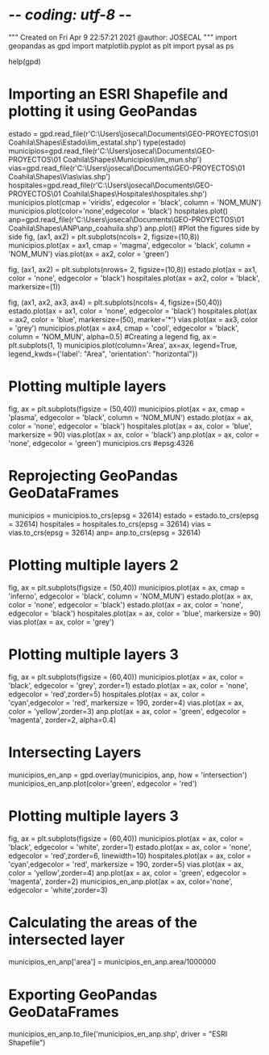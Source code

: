 # -*- coding: utf-8 -*-
"""
Created on Fri Apr  9 22:57:21 2021
@author: JOSECAL
"""
import geopandas as gpd
import matplotlib.pyplot as plt
import pysal as ps

help(gpd)
# Importing an ESRI Shapefile and plotting it using GeoPandas
estado = gpd.read_file(r'C:\Users\josecal\Documents\GEO-PROYECTOS\01 Coahila\Shapes\Estado\lim_estatal.shp')
type(estado)
municipios=gpd.read_file(r'C:\Users\josecal\Documents\GEO-PROYECTOS\01 Coahila\Shapes\Municipios\lim_mun.shp')
vias=gpd.read_file(r'C:\Users\josecal\Documents\GEO-PROYECTOS\01 Coahila\Shapes\Vias\vias.shp')
hospitales=gpd.read_file(r'C:\Users\josecal\Documents\GEO-PROYECTOS\01 Coahila\Shapes\Hospitales\hospitales.shp')
municipios.plot(cmap = 'viridis', edgecolor = 'black', column = 'NOM_MUN')
municipios.plot(color='none',edgecolor = 'black')
hospitales.plot()
anp=gpd.read_file(r'C:\Users\josecal\Documents\GEO-PROYECTOS\01 Coahila\Shapes\ANP\anp_coahuila.shp')
anp.plot()
#Plot the figures side by side
fig, (ax1, ax2) = plt.subplots(ncols= 2, figsize=(10,8))
municipios.plot(ax = ax1, cmap = 'magma', edgecolor = 'black', column = 'NOM_MUN')
vias.plot(ax = ax2, color = 'green')

fig, (ax1, ax2) = plt.subplots(nrows= 2, figsize=(10,8))
estado.plot(ax = ax1, color = 'none', edgecolor = 'black')
hospitales.plot(ax = ax2, color = 'black', markersize=(1))

fig, (ax1, ax2, ax3, ax4) = plt.subplots(ncols= 4, figsize=(50,40))
estado.plot(ax = ax1, color = 'none', edgecolor = 'black')
hospitales.plot(ax = ax2, color = 'blue', markersize=(50), marker='*')
vias.plot(ax = ax3, color = 'grey')
municipios.plot(ax = ax4, cmap = 'cool', edgecolor = 'black', column = 'NOM_MUN', alpha=0.5)
#Creating a legend
fig, ax = plt.subplots(1, 1)
municipios.plot(column='Area', ax=ax, legend=True,
legend_kwds={'label': "Area", 'orientation': "horizontal"})
# Plotting multiple layers
fig, ax = plt.subplots(figsize = (50,40))
municipios.plot(ax = ax, cmap = 'plasma', edgecolor = 'black', column = 'NOM_MUN')
estado.plot(ax = ax, color = 'none', edgecolor = 'black')
hospitales.plot(ax = ax, color = 'blue', markersize = 90)
vias.plot(ax = ax, color = 'black')
anp.plot(ax = ax, color = 'none', edgecolor = 'green')
municipios.crs #epsg:4326


# Reprojecting GeoPandas GeoDataFrames
municipios = municipios.to_crs(epsg = 32614)
estado = estado.to_crs(epsg = 32614)
hospitales = hospitales.to_crs(epsg = 32614)
vias = vias.to_crs(epsg = 32614)
anp= anp.to_crs(epsg = 32614)

# Plotting multiple layers 2
fig, ax = plt.subplots(figsize = (50,40))
municipios.plot(ax = ax, cmap = 'inferno', edgecolor = 'black', column = 'NOM_MUN')
estado.plot(ax = ax, color = 'none', edgecolor = 'black')
estado.plot(ax = ax, color = 'none', edgecolor = 'black')
hospitales.plot(ax = ax, color = 'blue', markersize = 90)
vias.plot(ax = ax, color = 'grey')

# Plotting multiple layers 3
fig, ax = plt.subplots(figsize = (60,40))
municipios.plot(ax = ax, color = 'black', edgecolor = 'grey', zorder=1)
estado.plot(ax = ax, color = 'none', edgecolor = 'red',zorder=5)
hospitales.plot(ax = ax, color = 'cyan',edgecolor = 'red', markersize = 190, zorder=4)
vias.plot(ax = ax, color = 'yellow',zorder=3)
anp.plot(ax = ax, color = 'green', edgecolor = 'magenta', zorder=2, alpha=0.4)

# Intersecting Layers
municipios_en_anp = gpd.overlay(municipios, anp, how = 'intersection')
municipios_en_anp.plot(color='green', edgecolor = 'red')

# Plotting multiple layers 3
fig, ax = plt.subplots(figsize = (60,40))
municipios.plot(ax = ax, color = 'black', edgecolor = 'white', zorder=1)
estado.plot(ax = ax, color = 'none', edgecolor = 'red',zorder=6, linewidth=10)
hospitales.plot(ax = ax, color = 'cyan',edgecolor = 'red', markersize = 190, zorder=5)
vias.plot(ax = ax, color = 'yellow',zorder=4)
anp.plot(ax = ax, color = 'green', edgecolor = 'magenta', zorder=2)
municipios_en_anp.plot(ax = ax, color='none', edgecolor = 'white',zorder=3)



# Calculating the areas of the intersected layer 
municipios_en_anp['area'] = municipios_en_anp.area/1000000

# Exporting GeoPandas GeoDataFrames
municipios_en_anp.to_file('municipios_en_anp.shp', driver = "ESRI Shapefile")
